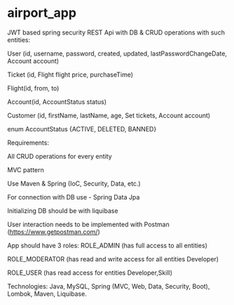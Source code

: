 # airport_app
JWT based spring security REST Api with DB & CRUD operations with such entities:

User (id, username, password, created, updated, lastPasswordChangeDate, Account account)

Ticket (id, Flight flight price, purchaseTime)

Flight(id, from, to)

Account(id, AccountStatus status)

Customer (id, firstName, lastName, age, Set tickets, Account account)

enum AccountStatus {ACTIVE, DELETED, BANNED}

Requirements:

All CRUD operations for every entity

MVC pattern

Use Maven & Spring (IoC, Security, Data, etc.)

For connection with DB use - Spring Data Jpa

Initializing DB should be with liquibase

User interaction needs to be implemented with Postman (https://www.getpostman.com/)

App should have 3 roles: ROLE_ADMIN (has full access to all entities)

ROLE_MODERATOR (has read and write access for all entities Developer)

ROLE_USER (has read access for entities Developer,Skill)

Technologies: Java, MySQL, Spring (MVC, Web, Data, Security, Boot), Lombok, Maven, Liquibase.
